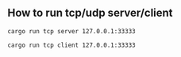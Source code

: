 
## How to run tcp/udp server/client

```
cargo run tcp server 127.0.0.1:33333
```

```
cargo run tcp client 127.0.0.1:33333
```